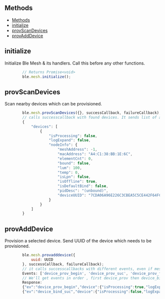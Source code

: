 ## Methods

- [Methods](#methods)
- [initialize](#initialize)
- [provScanDevices](#provscandevices)
- [provAddDevice](#provadddevice)

## initialize
Initialize Ble Mesh & its handlers. Call this before any other functions. 
```JavaScript
        // Returns Promise<void>
        ble.mesh.initialize();
```

## provScanDevices
Scan nearby devices which can be provisioned. 
```JavaScript
        ble.mesh.provScanDevices({}, successCallback, failureCallback);
        // calls successcallback with found devices. It sends list of all mesh devices and times out after 15 seconds. 
        {
            "devices": [
                {
                    "isProcessing": false,
                    "logExpand": false,
                    "nodeInfo": {
                        "meshAddress": -1,
                        "macAddress": "A4:C1:38:BB:1E:6C",
                        "elementCnt": 0,
                        "bound": false,
                        "lum": 100,
                        "temp": 0,
                        "isLpn": false,
                        "isOffline": true,
                        "isDefaultBind": false,
                        "pidDesc": "(unbound)",
                        "deviceUUID": "7CDA06A96E226C3CBEA5C5CE442F64FC"
                    }
                }
            ]
        }
```
## provAddDevice
Provision a selected device. Send UUID of the device which needs to be provisioned. 
```JavaScript
        ble.mesh.provadddevice({
            uuid: UUID
        }, successCallback, failureCallback);
        // it calls successcallbacks with different events, even if mesh provisioning fails or binding fails. With event type. 
        Events: ['device_prov_begin', 'device_prov_suc', 'device_prov_fail', 'device_bind_suc', 'device_bind_fail']
        // We'll get events in order , first device_prov then device_bind. 
        Response: 
        {"ev":"device_prov_begin","device":{"isProcessing":true,"logExpand":false,"nodeInfo":{"meshAddress":6,"macAddress":"A4:C1:38:BB:1E:6C","elementCnt":0,"bound":false,"lum":100,"temp":0,"isLpn":false,"isOffline":true,"isDefaultBind":false,"pidDesc":"(unbound)","deviceUUID":"7CDA06A96E226C3CBEA5C5CE442F64FC"}}}
        {"ev":"device_bind_suc","device":{"isProcessing":false,"logExpand":false,"nodeInfo":{"meshAddress":6,"macAddress":"A4:C1:38:BB:1E:6C","elementCnt":2,"bound":true,"lum":100,"temp":0,"isLpn":false,"isOffline":true,"isDefaultBind":false,"pidDesc":"cid-1102 pid-0100","deviceUUID":"7CDA06A96E226C3CBEA5C5CE442F64FC","deviceKey":"AE023B27FF34E7321F6212187D942C35","netKeyIdxes":[0]}}}

```